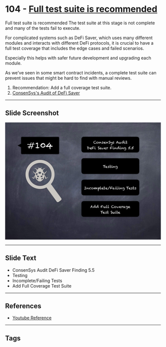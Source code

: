 
# 104 - [Full test suite is recommended](./Full%20test%20suite%20is%20recommended.md)

Full test suite is recommended The test suite at this stage is not complete and many of the tests fail to execute. 

For complicated systems such as DeFi Saver, which uses many different modules and interacts with different DeFi protocols, it is crucial to have a full test coverage that includes the edge cases and failed scenarios. 

Especially this helps with safer future development and upgrading each module. 

As we've seen in some smart contract incidents, a complete test suite can prevent issues that might be hard to find with manual reviews.

1. Recommendation: Add a full coverage test suite.
2. [ConsenSys's Audit of DeFi Saver](https://consensys.net/diligence/audits/2021/03/defi-saver/#full-test-suite-is-recommended)
___
## Slide Screenshot
![104.png](../../images/8.%20Audit%20Findings%20201/104.png)
___
## Slide Text
- ConsenSys Audit DeFi Saver Finding 5.5
- Testing
- Incomplete/Failing Tests
- Add Full Coverage Test Suite
___
## References
- [Youtube Reference](https://youtu.be/IXm6JAprhuw?t=334)
___
## Tags
